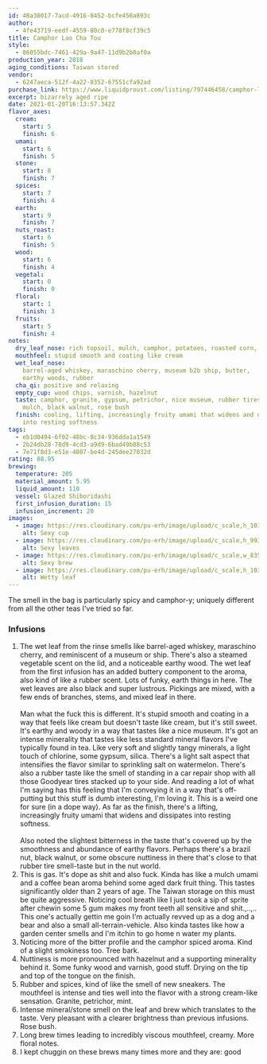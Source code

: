 ```yaml
---
id: 48a38017-7acd-4916-8452-bcfe456a893c
author:
  - 4fe43719-eedf-4559-80c0-e778f8cf39c5
title: Camphor Lao Cha Tou
style:
  - 86055bdc-7461-429a-9a47-11d9b2b8af0a
production_year: 2018
aging_conditions: Taiwan stored
vendor:
  - 6247aeca-512f-4a22-8352-67551cfa92ad
purchase_link: https://www.liquidproust.com/listing/797446458/camphor-laochatou-30g
excerpt: bizarrely aged ripe
date: 2021-01-20T16:13:57.342Z
flavor_axes:
  cream:
    start: 5
    finish: 6
  umami:
    start: 6
    finish: 5
  stone:
    start: 8
    finish: 7
  spices:
    start: 7
    finish: 4
  earth:
    start: 9
    finish: 7
  nuts_roast:
    start: 6
    finish: 5
  wood:
    start: 6
    finish: 4
  vegetal:
    start: 0
    finish: 0
  floral:
    start: 1
    finish: 3
  fruits:
    start: 5
    finish: 4
notes:
  dry_leaf_nose: rich topsoil, mulch, camphor, potatoes, roasted corn, grass, wood oven
  mouthfeel: stupid smooth and coating like cream
  wet_leaf_nose:
    barrel-aged whiskey, maraschino cherry, museum b2b ship, butter,
    earthy woods, rubber
  cha_qi: positive and relaxing
  empty_cup: wood chips, varnish, hazelnut
  taste: camphor, granite, gypsum, petrichor, nice museum, rubber tires, umami
    mulch, black walnut, rose bush
  finish: cooling, lifting, increasingly fruity umami that widens and dissipates
    into resting softness
tags:
  - eb1d0494-6f02-48bc-8c34-936dda1a1549
  - 2b24db28-78d9-4cd3-a9d9-6bad49b88c53
  - 7e71f8d3-e51e-4807-be4d-245dee27032d
rating: 88.95
brewing:
  temperature: 205
  material_amount: 5.95
  liquid_amount: 110
  vessel: Glazed Shiboridashi
  first_infusion_duration: 15
  infusion_increment: 20
images:
  - image: https://res.cloudinary.com/pu-erh/image/upload/c_scale,h_1018/v1611170608/tea/2021/Camphor%20Lao%20Cha%20Tou/50D229A6-7A86-4DC6-90F5-D00FAA87659D_kgsvgq.jpg
    alt: Sexy cup
  - image: https://res.cloudinary.com/pu-erh/image/upload/c_scale,h_993,w_993/v1611170606/tea/2021/Camphor%20Lao%20Cha%20Tou/2AAF284A-B3E9-4B33-A94F-EBC709F77D9A_h62fsb.jpg
    alt: Sexy leaves
  - image: https://res.cloudinary.com/pu-erh/image/upload/c_scale,w_835/v1611170608/tea/2021/Camphor%20Lao%20Cha%20Tou/C9232B8D-B69B-42F9-92A5-A685BC980B7A_oi8qat.jpg
    alt: Sexy brew
  - image: https://res.cloudinary.com/pu-erh/image/upload/c_scale,h_1031/v1611170610/tea/2021/Camphor%20Lao%20Cha%20Tou/F2FF2E91-4176-49A6-9A1C-30BE842F6080_reuttu.jpg
    alt: Wetty leaf
---
```


The smell in the bag is particularly spicy and camphor-y; uniquely different from all the other teas I've tried so far.

### Infusions

1. The wet leaf from the rinse smells like barrel-aged whiskey, maraschino cherry, and reminiscent of a museum or ship. There's also a steamed vegetable scent on the lid, and a noticeable earthy wood. The wet leaf from the first infusion has an added buttery component to the aroma, also kind of like a rubber scent. Lots of funky, earth things in here. The wet leaves are also black and super lustrous. Pickings are mixed, with a few ends of branches, stems, and mixed leaf in there.\
   \
   Man what the fuck this is different. It's stupid smooth and coating in a way that feels like cream but doesn't taste like cream, but it's still sweet. It's earthy and woody in a way that tastes like a nice museum. It's got an intense minerality that tastes like less standard mineral flavors I've typically found in tea. Like very soft and slightly tangy minerals, a light touch of chlorine, some gypsum, silica. There's a light salt aspect that intensifies the flavor similar to sprinkling salt on watermelon. There's also a rubber taste like the smell of standing in a car repair shop with all those Goodyear tires stacked up to your side. And reading a lot of what I'm saying has this feeling that I'm conveying it in a way that's off-putting but this stuff is dumb interesting, I'm loving it. This is a weird one for sure (in a dope way). As far as the finish, there's a lifting, increasingly fruity umami that widens and dissipates into resting softness.\
   \
   Also noted the slightest bitterness in the taste that's covered up by the smoothness and abundance of earthy flavors. Perhaps there's a brazil nut, black walnut, or some obscure nuttiness in there that's close to that rubber tire smell-taste but in the nut world.
2. This is gas. It's dope as shit and also fuck. Kinda has like a mulch umami and a coffee bean aroma behind some aged dark fruit thing. This tastes significantly older than 2 years of age. The Taiwan storage on this must be quite aggressive. Noticing cool breath like I just took a sip of sprite after chewin some 5 gum makes my front teeth all sensitive and shit.,..,.. This one's actually gettin me goin I'm actually revved up as a dog and a bear and also a small all-terrain-vehicle. Also kinda tastes like how a garden center smells and I'm itchin to go home n water my plants.
3. Noticing more of the bitter profile and the camphor spiced aroma. Kind of a slight smokiness too. Tree bark.
4. Nuttiness is more pronounced with hazelnut and a supporting minerality behind it. Some funky wood and varnish, good stuff. Drying on the tip and top of the tongue on the finish.
5. Rubber and spices, kind of like the smell of new sneakers. The mouthfeel is intense and ties well into the flavor with a strong cream-like sensation. Granite, petrichor, mint.
6. Intense mineral/stone smell on the leaf and brew which translates to the taste. Very pleasant with a clearer brightness than previous infusions. Rose bush.
7. Long brew times leading to incredibly viscous mouthfeel, creamy. More floral notes.
8. I kept chuggin on these brews many times more and they are: good
